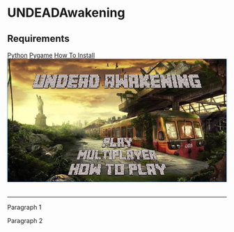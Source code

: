 # UNDEADAwakening

<h2>Requirements</h2>
<a href="https://www.python.org/downloads/">Python</a>
<a href="http://www.lfd.uci.edu/~gohlke/pythonlibs/#pygame">Pygame</a>
<a href="https://www.youtube.com/watch?v=_GikMdhAhv0">How To Install</a>

<img src="https://github.com/DekuBlaziken/UNDEADAwakening/blob/master/startscreen.png">
<img src="">
<img src="">

<hr>
<p>
  Paragraph 1
</p>
<p>
  Paragraph 2

